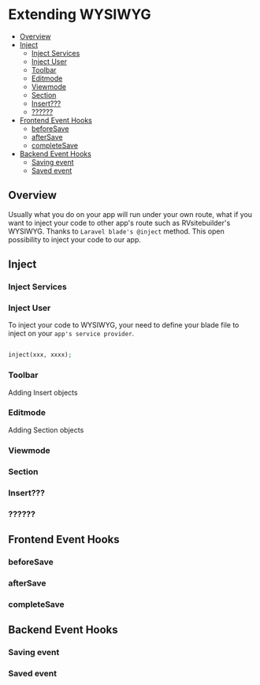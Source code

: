 # Extending WYSIWYG

- [Overview](#overview)
- [Inject](#inject)
  - [Inject Services](#inject-services)
  - [Inject User](#inject-user)
  - [Toolbar](#toolbar)
  - [Editmode](#editmode)
  - [Viewmode](#viewmode)
  - [Section](#section)
  - [Insert???](#insert)
  - [??????](#)
- [Frontend Event Hooks](#frontend-event-hooks)
  - [beforeSave](#beforesave)
  - [afterSave](#aftersave)
  - [completeSave](#completesave)
- [Backend Event Hooks](#backend-event-hooks)
  - [Saving event](#saving-event)
  - [Saved event](#saved-event)

<a name="Overview"></a>

## Overview

Usually what you do on your app will run under your own route, what if you want to inject your code to other app's route such as RVsitebuilder's WYSIWYG. Thanks to `Laravel blade's @inject` method. This open possibility to inject your code to our app.

<a name="Inject-Services"></a>

## Inject

### Inject Services

### Inject User

To inject your code to WYSIWYG, your need to define your blade file to inject on your `app's service provider`.

```php

inject(xxx, xxxx);
```

### Toolbar

Adding Insert objects

### Editmode

Adding Section objects

<!-- TODO: @tanawat Backend Event Hooks -->

### Viewmode

### Section

### Insert???

### ??????

<a name="Frontend-Event-Hooks"></a>

## Frontend Event Hooks

<!-- TODO: @june Backend Event Hooks -->

### beforeSave

### afterSave

### completeSave

<a name="Backend-Event-Hooks"></a>

## Backend Event Hooks

<!-- TODO: @pram Backend Event Hooks -->

### Saving event

### Saved event
